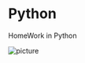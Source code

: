 # Python
HomeWork in Python

![picture](https://github.com/ORELxD/Python/blob/master/Python.svg.png)

